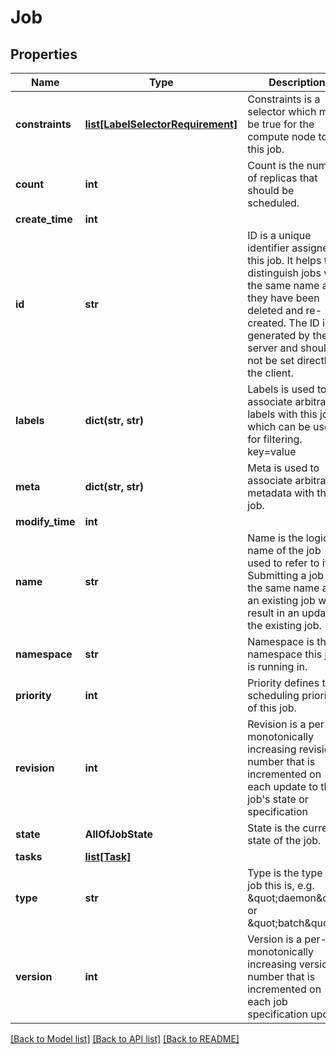 # Job

## Properties
Name | Type | Description | Notes
------------ | ------------- | ------------- | -------------
**constraints** | [**list[LabelSelectorRequirement]**](LabelSelectorRequirement.md) | Constraints is a selector which must be true for the compute node to run this job. | [optional] 
**count** | **int** | Count is the number of replicas that should be scheduled. | [optional] 
**create_time** | **int** |  | [optional] 
**id** | **str** | ID is a unique identifier assigned to this job. It helps to distinguish jobs with the same name after they have been deleted and re-created. The ID is generated by the server and should not be set directly by the client. | [optional] 
**labels** | **dict(str, str)** | Labels is used to associate arbitrary labels with this job, which can be used for filtering. key&#x3D;value | [optional] 
**meta** | **dict(str, str)** | Meta is used to associate arbitrary metadata with this job. | [optional] 
**modify_time** | **int** |  | [optional] 
**name** | **str** | Name is the logical name of the job used to refer to it. Submitting a job with the same name as an existing job will result in an update to the existing job. | [optional] 
**namespace** | **str** | Namespace is the namespace this job is running in. | [optional] 
**priority** | **int** | Priority defines the scheduling priority of this job. | [optional] 
**revision** | **int** | Revision is a per-job monotonically increasing revision number that is incremented on each update to the job&#x27;s state or specification | [optional] 
**state** | **AllOfJobState** | State is the current state of the job. | [optional] 
**tasks** | [**list[Task]**](Task.md) |  | [optional] 
**type** | **str** | Type is the type of job this is, e.g. \&quot;daemon\&quot; or \&quot;batch\&quot;. | [optional] 
**version** | **int** | Version is a per-job monotonically increasing version number that is incremented on each job specification update. | [optional] 

[[Back to Model list]](../README.md#documentation-for-models) [[Back to API list]](../README.md#documentation-for-api-endpoints) [[Back to README]](../README.md)

